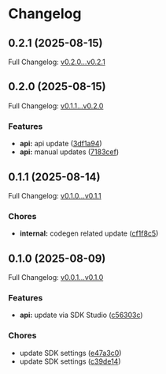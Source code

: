 # Changelog

## 0.2.1 (2025-08-15)

Full Changelog: [v0.2.0...v0.2.1](https://github.com/browser-use/browser-use-node/compare/v0.2.0...v0.2.1)

## 0.2.0 (2025-08-15)

Full Changelog: [v0.1.1...v0.2.0](https://github.com/browser-use/browser-use-node/compare/v0.1.1...v0.2.0)

### Features

* **api:** api update ([3df1a94](https://github.com/browser-use/browser-use-node/commit/3df1a94275d67ce41756227e6f0b749b2c3ed009))
* **api:** manual updates ([7183cef](https://github.com/browser-use/browser-use-node/commit/7183cef2c497b83985d368cb3a559fc0e11e4082))

## 0.1.1 (2025-08-14)

Full Changelog: [v0.1.0...v0.1.1](https://github.com/browser-use/browser-use-node/compare/v0.1.0...v0.1.1)

### Chores

* **internal:** codegen related update ([cf1f8c5](https://github.com/browser-use/browser-use-node/commit/cf1f8c5e6f2ba3b1b4795ad0e5fd1e1eaba2c187))

## 0.1.0 (2025-08-09)

Full Changelog: [v0.0.1...v0.1.0](https://github.com/browser-use/browser-use-node/compare/v0.0.1...v0.1.0)

### Features

* **api:** update via SDK Studio ([c56303c](https://github.com/browser-use/browser-use-node/commit/c56303c06357c1b24d6e797dd9a1fb7ca4e4249b))


### Chores

* update SDK settings ([e47a3c0](https://github.com/browser-use/browser-use-node/commit/e47a3c0111c16d7c1e7096a8b69f5e77c85f82fe))
* update SDK settings ([c39de14](https://github.com/browser-use/browser-use-node/commit/c39de1490a0d59e65b376efa94ec959b87b43d47))
